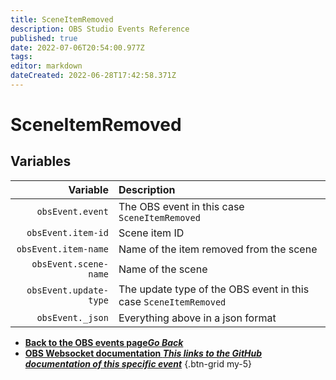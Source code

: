 ```yaml
---
title: SceneItemRemoved
description: OBS Studio Events Reference
published: true
date: 2022-07-06T20:54:00.977Z
tags:
editor: markdown
dateCreated: 2022-06-28T17:42:58.371Z
---
```


# SceneItemRemoved

## Variables

| Variable | Description |
|---------:|:------------|
| `obsEvent.event` | The OBS event in this case `SceneItemRemoved`
| `obsEvent.item-id` | Scene item ID
| `obsEvent.item-name` | Name of the item removed from the scene
| `obsEvent.scene-name` | Name of the scene
| `obsEvent.update-type` | The update type of the OBS event in this case `SceneItemRemoved`
| `obsEvent._json` | Everything above in a json format

- [<i class="mdi mdi-chevron-left"></i>**Back to the OBS events page*Go Back***](/en/Broadcasters/OBS/Events)
- [<i class="mdi mdi-github"></i> **OBS Websocket documentation *This links to the GitHub documentation of this specific event***](https://github.com/obsproject/obs-websocket/blob/4.x-current/docs/generated/protocol.md#sceneitemremoved)
{.btn-grid my-5}
